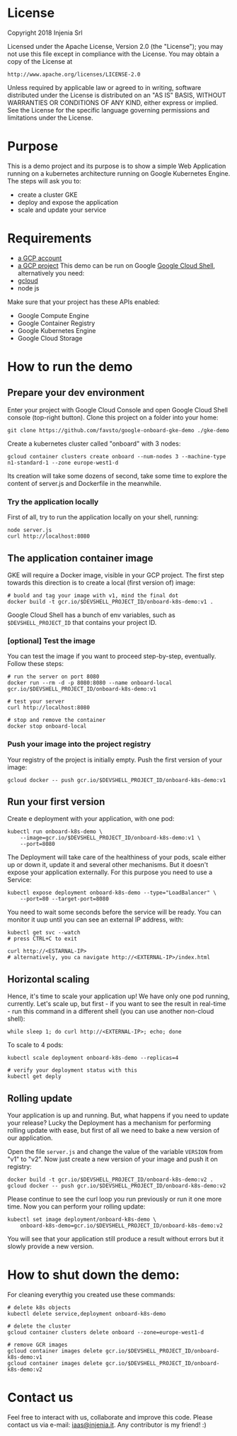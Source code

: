 # License

Copyright 2018 Injenia Srl

Licensed under the Apache License, Version 2.0 (the "License");
you may not use this file except in compliance with the License.
You may obtain a copy of the License at

    http://www.apache.org/licenses/LICENSE-2.0

Unless required by applicable law or agreed to in writing, software
distributed under the License is distributed on an "AS IS" BASIS,
WITHOUT WARRANTIES OR CONDITIONS OF ANY KIND, either express or implied.
See the License for the specific language governing permissions and
limitations under the License.

# Purpose
This is a demo project and its purpose is to show a simple Web Application running on a kubernetes architecture running on Google Kubernetes Engine.
The steps will ask you to:
- create a cluster GKE
- deploy and expose the application
- scale and update your service

# Requirements
- [a GCP account](https://cloud.google.com/free/)
- [a GCP project](https://cloud.google.com/resource-manager/docs/creating-managing-projects#creating_a_project)
This demo can be run on Google [Google Cloud Shell](https://cloud.google.com/shell/docs/starting-cloud-shell), alternatively you need:
- [gcloud](https://cloud.google.com/sdk/downloads)
- node js

Make sure that your project has these APIs enabled:
- Google Compute Engine
- Google Container Registry
- Google Kubernetes Engine
- Google Cloud Storage

# How to run the demo

## Prepare your dev environment 
Enter your project with Google Cloud Console and open Google Cloud Shell console (top-right button). Clone this project on a folder into your home:
```shell
git clone https://github.com/favsto/google-onboard-gke-demo ./gke-demo
```
Create a kubernetes cluster called "onboard" with 3 nodes:
```shell
gcloud container clusters create onboard --num-nodes 3 --machine-type n1-standard-1 --zone europe-west1-d
```
Its creation will take some dozens of second, take some time to explore the content of server.js and Dockerfile in the meanwhile.

### Try the application locally
First of all, try to run the application locally on your shell, running:
```shell
node server.js 
curl http://localhost:8080
```

## The application container image
GKE will require a Docker image, visible in your GCP project. The first step towards this direction is to create a local (first version of) image:
```shell
# buold and tag your image with v1, mind the final dot
docker build -t gcr.io/$DEVSHELL_PROJECT_ID/onboard-k8s-demo:v1 .
```
Google Cloud Shell has a bunch of env variables, such as ```$DEVSHELL_PROJECT_ID``` that contains your project ID. 

### [optional] Test the image
You can test the image if you want to proceed step-by-step, eventually. Follow these steps:
```shell
# run the server on port 8080
docker run --rm -d -p 8080:8080 --name onboard-local gcr.io/$DEVSHELL_PROJECT_ID/onboard-k8s-demo:v1

# test your server
curl http://localhost:8080

# stop and remove the container
docker stop onboard-local
```

### Push your image into the project registry
Your registry of the project is initially empty. Push the first version of your image:
```shell
gcloud docker -- push gcr.io/$DEVSHELL_PROJECT_ID/onboard-k8s-demo:v1
```

## Run your first version
Create e deployment with your application, with one pod:
```shell
kubectl run onboard-k8s-demo \
    --image=gcr.io/$DEVSHELL_PROJECT_ID/onboard-k8s-demo:v1 \
    --port=8080
```
The Deployment will take care of the healthiness of your pods, scale either up or down it, update it and several other mechanisms. But it doesn't expose your application externally. For this purpose you need to use a Service:
```shell
kubectl expose deployment onboard-k8s-demo --type="LoadBalancer" \
    --port=80 --target-port=8080
```
You need to wait some seconds before the service will be ready. You can monitor it uup until you can see an external IP address, with:
```shell
kubectl get svc --watch
# press CTRL+C to exit

curl http://<ESTARNAL-IP>
# alternatively, you ca navigate http://<EXTERNAL-IP>/index.html
```

## Horizontal scaling 
Hence, it's time to scale your application up! We have only one pod running, currently. Let's scale up, but first - if you want to see the result in real-time - run this command in a different shell (you can use another non-cloud shell):
```shell
while sleep 1; do curl http://<EXTERNAL-IP>; echo; done
```
To scale to 4 pods:
```shell
kubectl scale deployment onboard-k8s-demo --replicas=4

# verify your deployment status with this
kubectl get deply
```

## Rolling update
Your application is up and running. But, what happens if you need to update your release? Lucky the Deployment has a mechanism for performing rolling update with ease, but first of all we need to bake a new version of our application.

Open the file ```server.js``` and change the value of the variable ```VERSION``` from "v1" to "v2". 
Now just create a new version of your image and push it on registry:
```shell
docker build -t gcr.io/$DEVSHELL_PROJECT_ID/onboard-k8s-demo:v2 .
gcloud docker -- push gcr.io/$DEVSHELL_PROJECT_ID/onboard-k8s-demo:v2
```
Please continue to see the curl loop you run previously or run it one more time. Now you can perform your rolling update:
```shell
kubectl set image deployment/onboard-k8s-demo \
    onboard-k8s-demo=gcr.io/$DEVSHELL_PROJECT_ID/onboard-k8s-demo:v2
```
You will see that your application still produce a result without errors but it slowly provide a new version.

# How to shut down the demo:
For cleaning everythig you created use these commands:
```shell
# delete k8s objects
kubectl delete service,deployment onboard-k8s-demo

# delete the cluster
gcloud container clusters delete onboard --zone=europe-west1-d

# remove GCR images
gcloud container images delete gcr.io/$DEVSHELL_PROJECT_ID/onboard-k8s-demo:v1
gcloud container images delete gcr.io/$DEVSHELL_PROJECT_ID/onboard-k8s-demo:v2
```

# Contact us
Feel free to interact with us, collaborate and improve this code. Please contact us via e-mail: iaas@injenia.it. Any contributor is my friend! :)